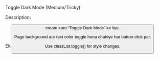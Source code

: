 Toggle Dark Mode (Medium/Tricky)

Description:

Ek <button> create karo “Toggle Dark Mode” ke liye.

Page background aur text color toggle hona chahiye har button click par.

Use classList.toggle() for style changes.